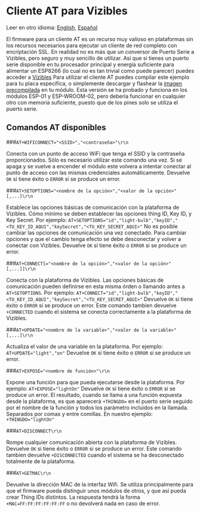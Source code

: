 # Cliente AT para Vizibles

Leer en otro idioma: [English](https://github.com/Enxine/ViziblesArduino/examples/AT/blob/master/README.md), [Español](https://github.com/Enxine/ViziblesArduino/examples/AT/blob/master/README.es.md)

El firmware para un cliente AT es un recurso muy valioso en plataformas sin los recursos necesarios para ejecutar un cliente de red completo con encriptación SSL. En realidad no es más que un conversor de Puerto Serie a Vizibles, pero seguro y muy sencillo de utilizar. Así que si tienes un puerto serie disponible en tu procesador principal y energía suficiente para alimentar un ESP8266 (lo cual no es tan trivial como puede parecer) puedes acceder a [Vizibles](https://vizibles.com)
Para utilizar el cliente AT puedes compilar este ejemplo para tu placa específica, o simplemente descargar y flashear la [imagen precompilada](https://github.com/Enxine/ViziblesArduino/releases/) en tu módulo. Esta versión se ha probado y funciona en los módulos ESP-01 y ESP-WROOM-02, pero debería funcionar en cualquier otro con memoria suficiente, puesto que de los pines solo se utiliza el puerto serie.

## Comandos AT disponibles

###```AT+WIFICONNECT="<SSID>","<contraseña>"\r\n```

Conecta con un punto de acceso WiFi que tenga el SSID y la contraseña proporcionados. Sólo es necesario utilizar este comando una vez. Si se apaga y se vuelve a encender el módulo este volvera a intentar conectar al punto de acceso con las mismas credenciales automáticamente.
Devuelve ```OK``` si tiene éxito o ```ERROR``` si se produce un error. 

###```AT+SETOPTIONS="<nombre de la opción>","<valor de la opción>"[,...]\r\n```

Establece las opciones básicas de comunicación con la plataforma de Vizibles. Cómo mínimo se deben establecer las opciones thing ID, Key ID, y Key Secret. Por ejemplo: ```AT+SETOPTIONS="id","light-bulb","keyID","<TU_KEY_ID_AQUI","keySecret","<TU_KEY_SECRET_AQUI>"```
No es posible cambiar las opciones de comunicación una vez conectado. Para cambiar opciones y que el cambio tenga efecto se debe desconectar y volver a conectar con Vizibles.
Devuelve ```OK``` si tiene éxito o ```ERROR``` si se produce un error.

###```AT+CONNECT[="<nombre de la opción>","<valor de la opción>"[,...]]\r\n```

Conecta con la plataforma de Vizibles. Las opciones básicas de comunicación pueden definirse en esta misma órden o llamando antes a ```AT+SETOPTIONS```. Por ejemplo: ```AT+CONNECT="id","light-bulb","keyID","<TU_KEY_ID_AQUI","keySecret","<TU_KEY_SECRET_AQUI>"```
Devuelve ```OK``` si tiene éxito o ```ERROR``` si se produce un error. Este comando tambien devuelve ```+CONNECTED``` cuando el sistema se conecta correctamente a la plataforma de Vizibles.

###```AT+UPDATE="<nombre de la variable>","<valor de la variable>"[,...]\r\n```

Actualiza el valor de una variable en la plataforma. Por ejemplo: ```AT+UPDATE="light","on"```
Devuelve ```OK``` si tiene éxito o ```ERROR``` si se produce un error.
 
###```AT+EXPOSE="<nombre de función>"\r\n```

Expone una función para que pueda ejecutarse desde la plataforma. Por ejemplo: ```AT+EXPOSE="lightOn"``` 
Devuelve ```OK``` si tiene éxito o ```ERROR``` si se produce un error. El resultado, cuando se llama a una función expuesta desde la plataforma, es que aparecerá ```+THINGDO=``` en el puerto serie seguido por el nombre de la función y todos los parámetro incluidos en la llamada. Separados por comas y entre comillas. En nuestro ejemplo: ```+THINGDO="lightOn"```

###```AT+DISCONNECT\r\n```

Rompe cualquier comunicación abierta con la plataforma de Vizibles.
Devuelve ```OK``` si tiene éxito o ```ERROR``` si se produce un error. Este comando tambien devuelve ```+DISCONNECTED``` cuando el sistema se ha desconectado totalmente de la plataforma.

###```AT+GETMAC\r\n```

Devuelve la dirección MAC de la interfaz Wifi. Se utiliza principalmente para que el firmware pueda distinguir unos módulos de otros, y que así pueda crear Thing IDs distintos. La respuesta tendrá la forma ```+MAC=FF:FF:FF:FF:FF:FF``` o no devolverá nada en caso de error.
